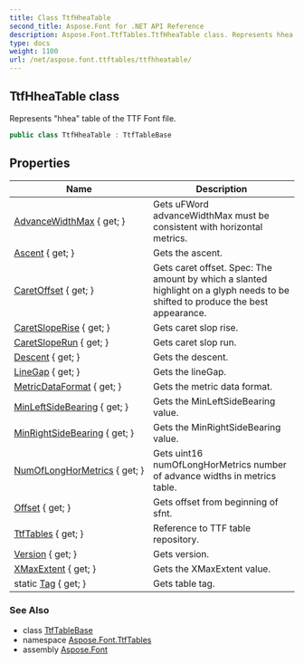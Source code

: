 ```yaml
---
title: Class TtfHheaTable
second_title: Aspose.Font for .NET API Reference
description: Aspose.Font.TtfTables.TtfHheaTable class. Represents hhea table of the TTF Font file
type: docs
weight: 1100
url: /net/aspose.font.ttftables/ttfhheatable/
---
```

## TtfHheaTable class

Represents "hhea" table of the TTF Font file.

```csharp
public class TtfHheaTable : TtfTableBase
```

## Properties

| Name | Description |
| --- | --- |
| [AdvanceWidthMax](../../aspose.font.ttftables/ttfhheatable/advancewidthmax/) { get; } | Gets uFWord advanceWidthMax must be consistent with horizontal metrics. |
| [Ascent](../../aspose.font.ttftables/ttfhheatable/ascent/) { get; } | Gets the ascent. |
| [CaretOffset](../../aspose.font.ttftables/ttfhheatable/caretoffset/) { get; } | Gets caret offset. Spec: The amount by which a slanted highlight on a glyph needs to be shifted to produce the best appearance. |
| [CaretSlopeRise](../../aspose.font.ttftables/ttfhheatable/caretsloperise/) { get; } | Gets caret slop rise. |
| [CaretSlopeRun](../../aspose.font.ttftables/ttfhheatable/caretsloperun/) { get; } | Gets caret slop run. |
| [Descent](../../aspose.font.ttftables/ttfhheatable/descent/) { get; } | Gets the descent. |
| [LineGap](../../aspose.font.ttftables/ttfhheatable/linegap/) { get; } | Gets the lineGap. |
| [MetricDataFormat](../../aspose.font.ttftables/ttfhheatable/metricdataformat/) { get; } | Gets the metric data format. |
| [MinLeftSideBearing](../../aspose.font.ttftables/ttfhheatable/minleftsidebearing/) { get; } | Gets the MinLeftSideBearing value. |
| [MinRightSideBearing](../../aspose.font.ttftables/ttfhheatable/minrightsidebearing/) { get; } | Gets the MinRightSideBearing value. |
| [NumOfLongHorMetrics](../../aspose.font.ttftables/ttfhheatable/numoflonghormetrics/) { get; } | Gets uint16 numOfLongHorMetrics number of advance widths in metrics table. |
| [Offset](../../aspose.font.ttftables/ttftablebase/offset/) { get; } | Gets offset from beginning of sfnt. |
| [TtfTables](../../aspose.font.ttftables/ttftablebase/ttftables/) { get; } | Reference to TTF table repository. |
| [Version](../../aspose.font.ttftables/ttfhheatable/version/) { get; } | Gets version. |
| [XMaxExtent](../../aspose.font.ttftables/ttfhheatable/xmaxextent/) { get; } | Gets the XMaxExtent value. |
| static [Tag](../../aspose.font.ttftables/ttfhheatable/tag/) { get; } | Gets table tag. |

### See Also

* class [TtfTableBase](../ttftablebase/)
* namespace [Aspose.Font.TtfTables](../../aspose.font.ttftables/)
* assembly [Aspose.Font](../../)


